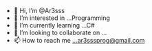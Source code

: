 - 👋 Hi, I’m @Ar3sss
- 👀 I’m interested in ...Programming
- 🌱 I’m currently learning ...C#
- 💞️ I’m looking to collaborate on ...
- 📫 How to reach me ...ar3sssprog@gmail.com

<!---
Ar3sss/Ar3sss is a ✨ special ✨ repository because its `README.md` (this file) appears on your GitHub profile.
You can click the Preview link to take a look at your changes.
--->
